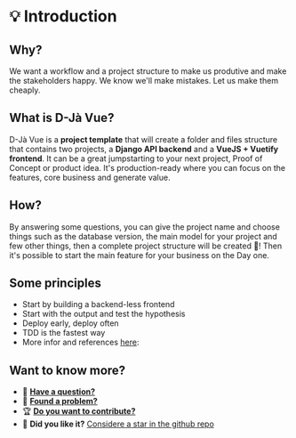 # 💡 Introduction

## Why?

We want a workflow and a project structure to make us produtive and make the stakeholders happy. We know we'll make mistakes. Let us make them cheaply.

## What is D-Jà Vue?

D-Jà Vue is a **project template** that will create a folder and files structure that contains two projects, a **Django API backend** and a **VueJS + Vuetify frontend**. It can be a great jumpstarting to your next project, Proof of Concept or product idea. It's  production-ready where you can focus on the features, core business and generate value. 

## How?

By answering some questions, you can give the project name and choose things such as the database version, the main model for your project and few other things, then a complete project structure will be created 📂! Then it's possible to start the main feature for your business on the Day one.

## Some principles

- Start by building a backend-less frontend
- Start with the output and test the hypothesis
- Deploy early, deploy often
- TDD is the fastest way
- More infor and references [here](https://github.com/evolutio/djavue#contributing):

## Want to know more?

- 💬 [**Have a question?**](https://github.com/evolutio/djavue3/discussions)
- 🐞 [**Found a problem?**](https://github.com/evolutio/djavue3/issues)
- 🏆 [**Do you want to contribute?**](https://github.com/evolutio/djavue3/issues)
- 🌟 **Did you like it?** [Considere a star in the github repo](https://github.com/evolutio/djavue3)